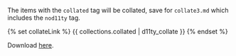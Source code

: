 The items with the `collated` tag will be collated, save for `collate3.md` which includes the `nod11ty` tag.

{% set collateLink %}
    {{ collections.collated | d11ty_collate }}
{% endset %}

Download <a href="{{ collateLink }}">here</a>.
